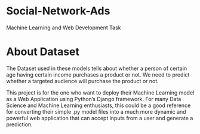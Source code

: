 # Social-Network-Ads
Machine Learning and Web Development Task


# About Dataset
The Dataset used in these models tells about whether a person of certain age having certain income purchases a product or not.
We need to predict whether a targeted audience will purchase the product or not.


This project is for the one who want to deploy their Machine Learning model as a Web Application using Python’s Django framework. For many Data Science and Machine Learning enthusiasts, this could be a good reference for converting their simple .py model files into a much more dynamic and powerful web application that can accept inputs from a user and generate a prediction.
